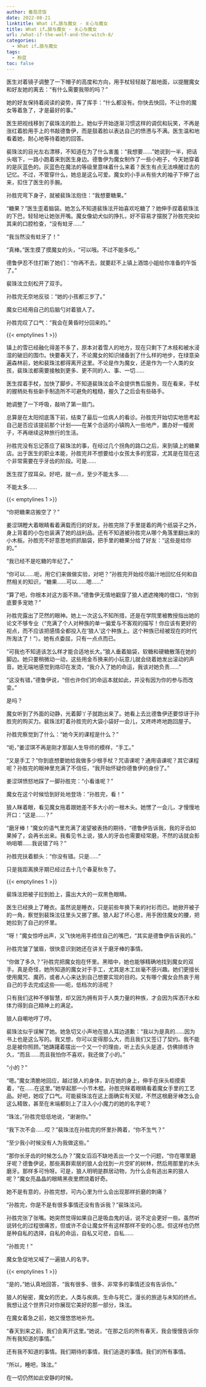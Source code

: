 ```yaml
---
author: 番茄烫饭
date: 2022-08-21
linktitle: What if…狼与魔女 - 关心与魔女
title: What if…狼与魔女 - 关心与魔女
url: /what-if-the-wolf-and-the-witch-8/
categories:
  - What if…狼与魔女
tags:
  - 粉蓝
toc: false
---
```


医生对着镜子调整了一下帽子的高度和方向，用手杖轻轻敲了敲地面，以提醒魔女和好友她的离去：“有什么需要我带的吗？”

她的好友保持着阅读的姿势，挥了挥手：“什么都没有。你快去快回，不让你的魔女等着急了，才是最好的事。”

<!--more-->

医生把视线移到了裴珠泫的脸上。她似乎开始逐渐习惯这样的调侃和玩笑，不再是涨红着脸用手上的书敲德鲁伊，而是鼓着脸以表达自己的愤懑与不满。医生温和地看着她，耐心地等待着她的回答。

裴珠泫的目光左右漂移，不知道在为了什么害羞：“我想要……”她说到一半，把话头咽下，一路小跑着来到医生身边。德鲁伊为魔女制作了一些小袍子，今天她穿着的是灰蓝色的。灰蓝色在魔法的等级里意味着什么来着？医生有点无法唤醒过去的记忆。不过，不管穿什么，她总是这么可爱。魔女的小手从有些大的袖子下伸了出来，扣住了医生的手腕。

孙胜完弯下身子，就被裴珠泫抱住：“我想要糖果。”

“糖果？”医生歪着脑袋。她怎么不知道裴珠泫开始喜欢吃糖了？她伸手捏着裴珠泫的下巴，轻轻地让她张开嘴。魔女像幼犬似的挣扎，好不容易才摆脱了孙胜完突如其来的口腔检查，“没有蛀牙……”

“我当然没有蛀牙了！”

“真棒。”医生摸了摸魔女的头，“可以哦。不过不能多吃。”

德鲁伊忍不住打断了她们：“你再不去，就要赶不上镇上酒馆小姐给你准备的午饭了。”

裴珠泫立刻松开了双手。

孙胜完无奈地反驳：“她的小孩都三岁了。”

魔女已经用自己的后脑勺对着狼人了。

孙胜完叹了口气：“我会在黄昏时分回来的。”

{{< emptylines 1 >}}

镇上的雪已经融化得差不多了，原本对着雪人的地方，现在只剩下了木枝和被水浸湿的破旧的围巾。快要春天了，不论魔女的知识储备到了什么样的地步，在绿意染遍森林前，她和裴珠泫都得离开这里。不论是作为魔女，还是作为一个人类的女孩，裴珠泫都需要接触到更多、更不同的人、事、一切……

医生捏着手杖，加快了脚步。不知道裴珠泫会不会提供售后服务，现在看来，手杖的握柄处有些新手制造所不可避免的粗糙，握久了之后会有些硌手。

她调整了一下呼吸，敲响了第一扇门。

总算是在太阳彻底落下前，结束了最后一位病人的看诊。孙胜完开始切实地思考起自己是否应该提前那个计划——在某个合适的小镇购入一些地产，置办好一幢房子，不再继续这种旅行的生活。

孙胜完没有忘记答应了裴珠泫的事，在经过几个拐角的路口之后，来到镇上的糖果店。出于医生的职业本能，孙胜完并不想要给小女孩太多的宽容，尤其是在现在这个非常需要在乎牙齿的阶段。可是……

医生捏了捏耳朵。好吧，就一点，至少不能太多……

不能太多……

{{< emptylines 1 >}}

“你把糖果店搬空了？”

姜涩琪瞪大着眼睛看着满载而归的好友。孙胜完除了手里提着的两个纸袋子之外，身上背着的小包也装满了她的战利品。还有不知道被孙胜完从哪个角落里翻出来的小木板。孙胜完不好意思地抓抓脑袋，把手里的糖果分给了好友：“这些是给你的。”

“我已经不是吃糖的年纪了。”

“你可以……呃，用它们来做做实验，对吧？”孙胜完开始绞尽脑汁地回忆任何和自然相关的知识，“糖果……可以……嗯……”

“算了吧，你根本对这方面不熟，”德鲁伊无情地戳穿了狼人遮遮掩掩的借口，“你到底要多宠她？”

孙胜完露出了茫然的眼神。她上一次这么不知所措，还是在学院里被教授指出她的论文不够专业（“充满了个人对种族的单一偏爱与不客观的描写！你应该有更好的视点，而不应该把感情全都投入在‘狼人’这个种族上。这个种族已经被现在的时代所淘汰了！”）。她有点委屈，只有一点点而已。

“可我也不知道该怎么样才能合适地长大。”狼人垂着脑袋，软糖和硬糖散落在她的脚边。她只要稍微动一动，这些用金币换来的小玩意儿就会绕着她发出滚动的声音。她无端地感觉到烙印在发烫，“我介入了她的命运，我该对她负责……”

“这没有错，”德鲁伊说，“但也许你们的命运本就如此，并没有因为你的参与而改变。”

是吗？

魔女听到了外面的动静，光着脚丫子就跑出来了。她看上去比德鲁伊还要惊讶于孙胜完的购买力。裴珠泫盯着孙胜完的大袋小袋好一会儿，又咚咚咚地跑回屋子。

孙胜完察觉到了什么：“她今天的课程是什么？”

“呃，”姜涩琪不再是刚才那副人生导师的模样，“手工。”

“又是手工？”你到底想要她给我做多少根手杖？咒语课呢？通用语课呢？其它课程呢？孙胜完的眼神里充满了不信任，“我开始怀疑你德鲁伊的身份了。”

姜涩琪愤怒地踩了一脚孙胜完：“小看谁呢？”

魔女在这个时候恰到好处地登场：“孙胜完，看！”

狼人眯着眼，看见魔女拖着跟她差不多大小的一根木头。她愣了一会儿，才慢慢地开口：“这是……？”

“磨牙棒！”魔女的语气里充满了渴望被表扬的期待，“德鲁伊告诉我，我的牙齿如果掉了，会再长出来。我看见书上说，狼人的牙齿也需要经常磨，不然的话就会影响咀嚼……我说错了吗？”

孙胜完扶着额头：“你没有错。只是……”

只是我距离换牙期已经过去十几个春夏秋冬了。

{{< emptylines 1 >}}

裴珠泫把被子拉到脸上，露出大大的一双黑色眼睛。

医生已经换上了睡衣。虽然说是睡衣，只是前些年换下来的衬衫而已。她掀开被子的一角，察觉到裴珠泫往里头又挪了挪。狼人起了坏心思，用手困住魔女的腰，把她拉到了自己的怀里。

“呀！”魔女惊呼出声，又飞快地用手捂住自己的嘴巴，“其实是德鲁伊告诉我的。”

孙胜完皱了皱眉，很快意识到她还在讲关于磨牙棒的事情。

“你做了多久？”孙胜完把魔女抱在怀里。黑暗中，她也能够精确地找到魔女的双手。真是奇怪，她所知道的魔女对于手工，尤其是木工丝毫不感兴趣。她们更擅长使用魔咒、魔药，或者人心来达到自己想要实现的目的。又有哪个魔女会热衷于用自己的手去完成这些——呃，低档次的活呢？

只有我们这种不够智慧，却又因为拥有异于人类力量的种族，才会因为挥洒汗水和体力得到自己精神上的满足。

狼人自嘲地哼了哼。

裴珠泫似乎误解了她。她急切又小声地在狼人耳边道歉：“我以为是真的……因为书上也是这么写的。我又想，你可以变得那么大，而且我们又签订了契约。我不能总是被你照顾。”她踌躇着摆出一个又一个的理由，听上去头头是道，仿佛排练许久，“而且……而且我怕你不喜欢，我还做了小的。”

“小的？”

“嗯。”魔女清脆地回应，越过狼人的身体，趴在她的身上，伸手在床头柜摸索着，“在……在这里。”她举起那一小节木棍。孙胜完眯着眼睛看着魔女手里的工艺品。好吧，她叹了口气。可能裴珠泫在这上面确实有天赋，不然这根磨牙棒怎么会这么精致，甚至在末端都刻上了注入小小魔力的她的名字呢？

“珠泫，”孙胜完低低地说，“谢谢你。”

“我下次不会……哎？”裴珠泫在孙胜完的怀里扑腾着，“你不生气？”

“至少我小时候没有人为我做这些。”

“那你长牙齿的时候怎么办？”魔女滔滔不缺地丢出一个又一个问题，“你在哪里磨牙呢？德鲁伊说，那些离群索居的狼人会找到一片空旷的树林，然后用那里的木头磨牙。那样多可怜呀。可是，狼人明明是群居动物，为什么会有逃出来的狼人呢？”魔女亮晶晶的眼睛黑夜里燃烧着好奇。

她不是有意的，孙胜完想，可内心里为什么会出现那样折磨的刺痛？

“孙胜完，你是不是有很多事情还没有告诉我？”裴珠泫问。

孙胜完张了张嘴。她突然觉得如果自己是吸血鬼的话，说不定会更好一些。虽然听说转化的过程很痛苦，但或许不会让魔女怀有这样那样不安的心思。但这样也仍然是种自私的选择，自私的命运，自私又可悲，自私……

“孙胜完！”

魔女急促地又喊了一遍狼人的名字。

{{< emptylines 1 >}}

“是的，”她认真地回答，“我有很多、很多、非常多的事情还没有告诉你。”

狼人的秘密，魔女的历史。人类与疾病，生命与死亡。漫长的旅途与未知的终点。我想让这个世界只对你展现它美好的那一部分，珠泫。

在魔女着急之前，她又慢悠悠地补充。

“春天到来之前，我们会离开这里。”她说，“在那之后的所有春天，我会慢慢告诉你所有我知道的事情。”

还有我不知道的事情。我们期待的事情，我们追逐的事情。我们的所有事情。

“所以，睡吧，珠泫。”

在一切仍然如此安静的时候。
